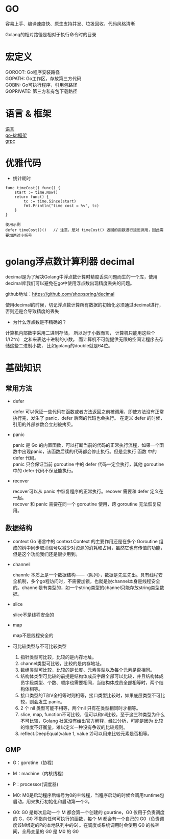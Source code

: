 # GO

容易上手、编译速度快、原生支持并发、垃圾回收、代码风格清晰

Golang的相对路径是相对于执行命令时的目录


# 宏定义  
GOROOT: Go程序安装路径  
GOPATH: Go工作区，存放第三方代码  
GOBIN: Go可执行程序，引用包路径  
GOPRIVATE: 第三方私有包下载路径  


# 语言 & 框架

[语言](https://www.runoob.com/go/go-tutorial.html)  
[go-kit框架](https://gokit.io/)  
[grpc](https://grpc.io/docs/languages/go/quickstart/)  



# 优雅代码

- 统计耗时 
```
func timeCost() func() {
	start := time.Now()
	return func() {
		tc := time.Since(start)    
		fmt.Println("time cost = %v", tc)
	}
}

使用示例
defer timeCost()()   // 注意，是对 timeCost() 返回的函数进行延迟调用，因此需要加两对小括号


```

# golang浮点数计算利器 decimal 

decimal是为了解决Golang中浮点数计算时精度丢失问题而生的一个库，使用decimal库我们可以避免在go中使用浮点数出现精度丢失的问题。

github地址：https://github.com/shopspring/decimal

使用decimal的时候，切记浮点数计算所有数据的初始化必须通过decimal进行，否则还是会导致精度的丢失  

- 为什么浮点数是不精确的？ 

计算机内部数字采用二进制存储， 所以对于小数而言， 计算机只能用这些个 1/(2^n） 之和来表达十进制的小数。 而计算机不可能提供无限的空间让程序去存储这些二进制小数， 比如golang的double就是64位。



# 基础知识

## 常用方法

- defer

	defer 可以保证一些代码在函数或者方法返回之前被调用，即使方法没有正常执行完，发生了 panic，defer 后面的代码也会执行。
	在定义 defer 的时候，引用的外部参数会立刻被拷贝。

- panic

	panic 是 Go 的内置函数，可以打断当前的代码的正常执行流程，如果一个函数中出现panic，该函数后续的代码都会停止执行。但是会执行 函数 中的 defer 代码。	  
	panic 只会保证当前 goroutine 中的 defer 代码一定会执行，其他 goroutine 中的 defer 代码不保证能执行。

- recover

	recover可以从 panic 中恢复程序的正常执行。recover 需要和 defer 定义在一起。  
	recover 和 panic 需要在同一个 goroutine 使用，跨 goroutine 无法恢复应用。


## 数据结构

- context
	Go 语言中的 context.Context 的主要作用还是在多个 Goroutine 组成的树中同步取消信号以减少对资源的消耗和占用，虽然它也有传值的功能，但是这个功能我们还是很少用到。



- channel
	
	channle 本质上是一个数据结构——（队列），数据是先进先出。具有线程安全机制，多个go程访问时，不需要加锁，也就是说channel本身是线程安全的。channel是有类型的，如一个string类型的channel只能存放string类型数据。

- slice

	slice不是线程安全的

- map 
	
	map不是线程安全的


- 可比较类型与不可比较类型
	
	1. 指针类型可比较，比较的是内存地址。  
    2. channel类型可比较，比较的是内存地址。  
    3. 数组类型可比较，比较的是长度、元素类型以及每个元素是否相同。  
    4. 结构体类型可比较的前提是结构体成员字段全部可以比较，并且结构体成员字段类型、个数、顺序也需要相同，当结构体成员全部相等时，两个结构体相等。  
    5. 接口类型的T和V全相等时则相等，接口类型比较时，如果底层类型不可比较，则会发生 panic。 
    6. 2 个 nil 类型可能不相等，两个nil 只有在类型相同时才相等。  
    7. slice, map, function不可比较，但可以和nil比较。至于这三种类型为什么不可比较，Golang 社区没有给出官方解释，经过分析，可能是因为 比较的维度不好衡量，难以定义一种没有争议的比较规则。   
    8. reflect.DeepEqual(value 1, value 2)可以用来比较元素是否相等。   



##  GMP

- G：gorotine（协程）

- M：machine（内核线程）

- P：processor(调度器)	


- M0: M0是启动程序后编号为0的主线程，当程序启动的时候会调用runtime包启动，用来执行初始化和启动第一个G。  

- G0: G0 是每次启动一个 M 都会第一个创建的 gourtine，G0 仅用于负责调度的 G，G0 不指向任何可执行的函数，每个 M 都会有一个自己的 G0（负责调度该M绑定的P的本地队列中的G）。在调度或系统调用时会使用 G0 的栈空间，全局变量的 G0 是 M0 的 G0  






